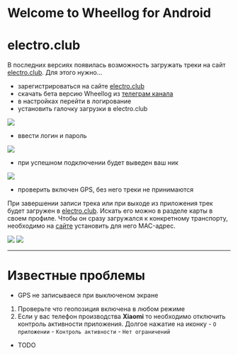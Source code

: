 # Welcome to Wheellog for Android

# electro.club

В последних версиях появилась возможность загружать треки на сайт [electro.club](https://electro.club).
Для этого нужно...

- зарегистрироваться на сайте [electro.club](https://electro.club)
- скачать бета версию Wheellog из [телеграм канала](https://t.me/wheellog)
- в настройках перейти в логирование
- установить галочку загрузки в electro.club

![](enable-ec.jpg)
- ввести логин и пароль

![](login-ec.jpg)
- при успешном подключении будет выведен ваш ник

![](success-login-ec.jpg)
- проверить включен GPS, без него треки не принимаются

При завершении записи трека или при выходе из приложения трек будет загружен в [electro.club](https://electro.club).
Искать его можно в разделе карты в своем профиле. Чтобы он сразу загружался к конкретному транспорту, необходимо на [сайте](https://electro.club) установить для него MAC-адрес.

![](edit-mac.jpg)
![](change-mac.jpg)

___

# Известные проблемы

- GPS не записываеся при выключеном экране
1. Проверьте что геопозиция включена в любом режиме
2. Если у вас телефон производства **Xiaomi** то необходимо отключить контроль активности приложения. Долгое нажатие на иконку - `О приложении` - `Контроль активности` - `Нет ограничений`


- TODO
